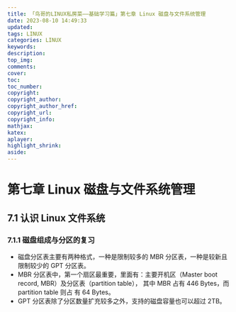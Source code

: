 ```yaml
---
title: 「鸟哥的LINUX私房菜——基础学习篇」第七章 Linux 磁盘与文件系统管理
date: 2023-08-10 14:49:33
updated:
tags: LINUX
categories: LINUX
keywords: 
description:
top_img:
comments:
cover:
toc:
toc_number:
copyright:
copyright_author:
copyright_author_href:
copyright_url:
copyright_info:
mathjax:
katex:
aplayer:
highlight_shrink:
aside:
---
```


# 第七章 Linux 磁盘与文件系统管理

## 7.1 认识 Linux 文件系统

### 7.1.1 磁盘组成与分区的复习

+ 磁盘分区表主要有两种格式，一种是限制较多的 MBR 分区表，一种是较新且限制较少的 GPT 分区表。
+ MBR 分区表中，第一个扇区最重要，里面有：主要开机区（Master boot record, MBR）及分区表（partition table）， 其中 MBR 占有 446 Bytes，而 partition table 则占 有 64 Bytes。
+ GPT 分区表除了分区数量扩充较多之外，支持的磁盘容量也可以超过 2TB。


